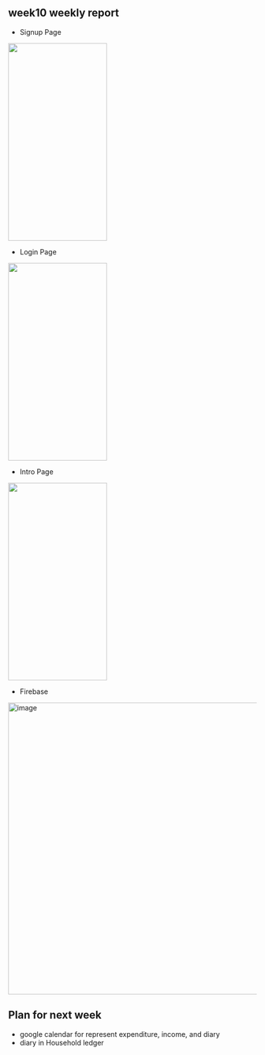 ## week10 weekly report

+ Signup Page

<img src="https://user-images.githubusercontent.com/86800087/201351595-d6b71d0a-22cd-4454-9021-94018b6280dd.gif" width="200" height="400"/>

+ Login Page

<img src="https://user-images.githubusercontent.com/86800087/201346694-4e3b96a3-e380-4939-9628-c085ae4cce95.gif" width="200" height="400"/>

+ Intro Page

<img src="https://user-images.githubusercontent.com/86800087/201349888-007f6005-1a7b-47a6-8232-9af724f0d80d.gif" width="200" height="400"/>

+ Firebase
<img width="591" alt="image" src="https://user-images.githubusercontent.com/86800087/201597047-979305b5-e6ee-422e-a4fa-541dc1a2f657.png">

## Plan for next week
+ google calendar for represent expenditure, income, and diary
+ diary in Household ledger

